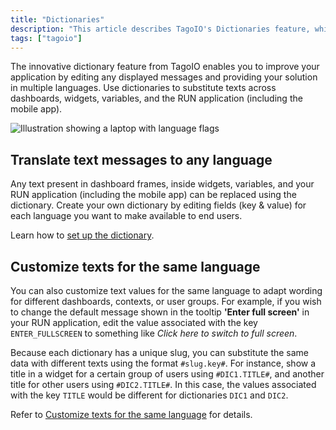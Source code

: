 ```yaml
---
title: "Dictionaries"
description: "This article describes TagoIO's Dictionaries feature, which lets you translate and customize text messages used in dashboards, widgets, variables, and the RUN application. It explains how to substitute texts per language and points to setup and customization references."
tags: ["tagoio"]
---
```

The innovative dictionary feature from TagoIO enables you to improve your application by editing any displayed messages and providing your solution in multiple languages. Use dictionaries to substitute texts across dashboards, widgets, variables, and the RUN application (including the mobile app).

![Illustration showing a laptop with language flags](/docs_imagem/tagoio/dictionaries-2.png)

## Translate text messages to any language

Any text present in dashboard frames, inside widgets, variables, and your RUN application (including the mobile app) can be replaced using the dictionary. Create your own dictionary by editing fields (key & value) for each language you want to make available to end users.

Learn how to [set up the dictionary](../../using-dictionaries-multi-language).

## Customize texts for the same language

You can also customize text values for the same language to adapt wording for different dashboards, contexts, or user groups. For example, if you wish to change the default message shown in the tooltip **'Enter full screen'** in your RUN application, edit the value associated with the key `ENTER_FULLSCREEN` to something like *Click here to switch to full screen*.

Because each dictionary has a unique slug, you can substitute the same data with different texts using the format `#slug.key#`. For instance, show a title in a widget for a certain group of users using `#DIC1.TITLE#`, and another title for other users using `#DIC2.TITLE#`. In this case, the values associated with the key `TITLE` would be different for dictionaries `DIC1` and `DIC2`.

Refer to [Customize texts for the same language](../../using-dictionaries-multi-language) for details.